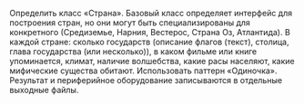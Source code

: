 Определить класс «Страна». Базовый класс определяет интерфейс для построения стран, но они могут быть специализированы для конкретного (Средиземье, Нарния, Вестерос, Страна Оз, Атлантида). В каждой стране: сколько государств (описание флагов (текст), столица, глава государства (или несколько)), в каком фильме или книге упоминается, климат, наличие волшебства, какие расы населяют, какие мифические существа обитают. Использовать паттерн «Одиночка». Результат и периферийное оборудование записываются в отдельные выходные файлы.
